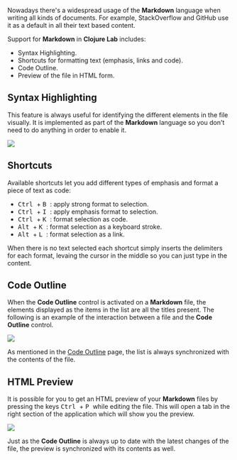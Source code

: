 Nowadays there's a widespread usage of the **Markdown** language when writing all kinds of documents. For example, StackOverflow and GitHub use it as a default in all their text based content.

Support for **Markdown** in **Clojure Lab** includes:

 - Syntax Highlighting.
 - Shortcuts for formatting text (emphasis, links and code).
 - Code Outline.
 - Preview of the file in HTML form.

## Syntax Highlighting

This feature is always useful for identifying the different elements in the file visually. It is implemented as part of the **Markdown** language so you don't need to do anything in order to enable it.

<img src="https://raw.github.com/jfacorro/clojure-lab/master/docs/screenshots/markdown-syntax-hl.png" />

## Shortcuts

Available shortcuts let you add different types of emphasis and format a piece of text as code:

 - <kbd> Ctrl </kbd> + <kbd> B </kbd>: apply strong format to selection.
 - <kbd> Ctrl </kbd> + <kbd> I </kbd>: apply emphasis format to selection.
 - <kbd> Ctrl </kbd> + <kbd> K </kbd>: format selection as code.
 - <kbd> Alt </kbd> + <kbd> K </kbd>: format selection as a keyboard stroke.
 - <kbd> Alt </kbd> + <kbd> L </kbd>: format selection as a link.

When there is no text selected each shortcut simply inserts the delimiters for each format, levaing the cursor in the middle so you can just type in the content.

## Code Outline

When the **Code Outline** control is activated on a **Markdown** file, the elements displayed as the items in the list are all the titles present. The following is an example of the interaction between a file and the **Code Outline** control.

<img src="https://raw.github.com/jfacorro/clojure-lab/master/docs/screenshots/markdown-code-outline.png" />

As mentioned in the [Code Outline](Code-Outline) page, the list is always synchronized with the contents of the file.

## HTML Preview

It is possible for you to get an HTML preview of your **Markdown** files by pressing the keys <kbd> Ctrl </kbd> + <kbd> P </kbd> while editing the file. This will open a tab in the right section of the application which will show you the preview. 

<img src="https://raw.github.com/jfacorro/clojure-lab/master/docs/screenshots/markdown-preview.png" />

Just as the **Code Outline** is always up to date with the latest changes of the file, the preview is synchronized with its contents as well.

